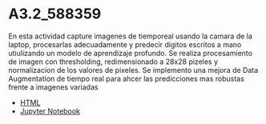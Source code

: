 # A3.2_588359

En esta actividad capture imagenes de tiemporeal usando la camara de la laptop, procesarlas adecuadamente y predecir digitos escritos a mano utiulizando un modelo de aprendizaje profundo. Se realiza procesamiento de imagen con thresholding, redimensionado a 28x28 pizeles y normalizacion de los valores de pixeles. Se implemento una mejora de Data Augmentation de tiempo real para ahcer las predicciones mas robustas frente a imagenes variadas

- [HTML](./A3_2_588359.html)
- [Jupyter Notebook](./A3_2_588359.ipynb)




